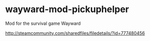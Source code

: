 # wayward-mod-pickuphelper
Mod for the survival game Wayward

http://steamcommunity.com/sharedfiles/filedetails/?id=777480456
